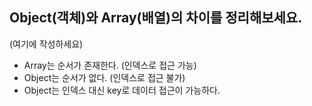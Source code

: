 ## Object(객체)와 Array(배열)의 차이를 정리해보세요.

(여기에 작성하세요)

- Array는 순서가 존재한다. (인덱스로 접근 가능)
- Object는 순서가 없다. (인덱스로 접근 불가)
- Object는 인덱스 대신 key로 데이터 접근이 가능하다.